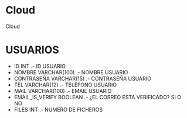 # Cloud
Cloud

# USUARIOS

- ID INT .- ID USUARIO 
- NOMBRE VARCHAR(100) .- NOMBRE USUARIO
- CONTRASEÑA VARCHAR(15) .- CONTRASEÑA USUARIO
- TEL VARCHAR(12) .- TELEFONO USUARIO
- MAIL VARCHAR(100) .- EMAIL USUARIO
- EMAIL_IS_VERIFY  BOOLEAN .- ¿EL CORREO ESTA VERIFICADO? SI O NO
- FILES INT .- NUMERO DE FICHEROS
